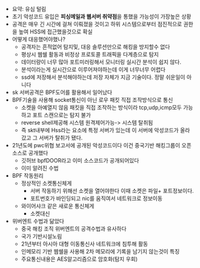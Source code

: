 - 요약: 유심 털림
- 초기 악성코드 유입은 **피싱메일과 웹서버 취약점**을 통했을 가능성이 가장높은 상황
- 공격은 매우 긴 시간에 걸쳐 이뤄졌을 것이고 하위 시스템으로부터 점진적으로 권한을 높여 HSS에 접근했을것으로 확실
- 어떻게 대응했어야했나?
	- 공격자는 흔적없어 탐지및, 대응 솔루션만으로 해킹을 방지할수 없다
	- 평상시 웹쉘 활동과 비정상 프로토콜 트래픽을 다계층으로 탐지
	- 데이터량이 너무 많아 포트미러링해서 모니터링 실시간 분석이 쉽지 않다.
	- 분석이라는게 실시간으로 이루어져야하는데 이게 너무너무 어렵다
	- ssd에 저장해서 분석해야하는데 저장 자체가 지금 기술이다. 정말 쉬운일이 아니다
- sk 서버공격은 BPF도어를 활용해서 일어났다
- BPF기술을 사용해 socket통신이 아닌 로우 패킷 직접 조작방식으로 통신
	- 소켓을 아예열지 않음 패킷을 직접 조작하는 방식이라 tcp,udp,icmp모두 가능하고 포트 스캔으로는 탐지 불가
	- reverse shell제공해 시스템 원격제어가능-> 시스템 탈취됨
	- 즉 skt내부에 Hss라는 요소에 특정 서버가 있는데 이 서버에 악성코드가 올라갔고 그 서버가 탈취가 됐다.
- 21년도에  pwc위협 보고서에 공개된 악성코드이다 이건 중국기반 해킹그룹이 오픈소스로 공개했다
	-  깃허브 bpfDOOR라고 이미 소스코드가 공개되어있다
	- 이미 알려진 수법
- BPF 작동원리
	- 정상적인 소켓통신체게
		- 서버 작동하기 위해선 소켓을 열어야한다 이때 소켓은 파일+ 포트정보이다.
		- 포트번호가 바인딩되고 nic를 움직여서 네트워크로 정보이동
	- 와이어샤크 같은 새로운 통신체게
		- 소켓대신 
- 위버엔트 수법과 닮았다
	- 중국 해킹 조직 위버엔트의 공격수법과 유사하다
	- 국가 기반시설노림
	- 21년부터 아시아 대형 이동통신사 네트워크에 침투해 활동
	- 인메모리 기반 웹쉘을 사용해 2차 메모리에 기록을 남기지 않는것이 특징
	- 주요통신내용은 AES알고리즘으로 암호화(탐지 우회)

